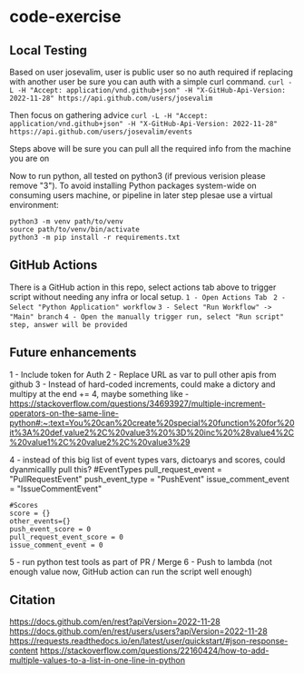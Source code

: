 # code-exercise

## Local Testing

Based on user josevalim, user is public user so no auth required if replacing with another user be sure you can auth with a simple curl command.
    `curl -L -H "Accept: application/vnd.github+json" -H "X-GitHub-Api-Version: 2022-11-28" https://api.github.com/users/josevalim`

Then focus on gathering advice
    `curl -L -H "Accept: application/vnd.github+json" -H "X-GitHub-Api-Version: 2022-11-28" https://api.github.com/users/josevalim/events`

Steps above will be sure you can pull all the required info from the machine you are on

Now to run python, all tested on python3 (if previous verision please remove "3").
To avoid installing Python packages system-wide on consuming users machine, or pipeline in later step plesae use a virtual environment:
    
    python3 -m venv path/to/venv
    source path/to/venv/bin/activate
    python3 -m pip install -r requirements.txt

## GitHub Actions

There is a GitHub action in this repo, select actions tab above to trigger script without needing any infra or local setup.
    `1 - Open Actions Tab `
    `2 - Select "Python Application" workflow`
    `3 - Select "Run Workflow" -> "Main" branch`
    `4 - Open the manually trigger run, select "Run script" step, answer will be provided`

## Future enhancements 
1 - Include token for Auth
2 - Replace URL as var to pull other apis from github
3 - Instead of hard-coded increments, could make a dictory and multipy at the end += 4, maybe something like - https://stackoverflow.com/questions/34693927/multiple-increment-operators-on-the-same-line-python#:~:text=You%20can%20create%20special%20function%20for%20it%3A%20def,value2%2C%20value3%20%3D%20inc%20%28value4%2C%20value1%2C%20value2%2C%20value3%29

4 - instead  of this big list of event types vars, dictoarys and scores, could dyanmicallly pull this?
    #EventTypes
    pull_request_event = "PullRequestEvent"
    push_event_type = "PushEvent"
    issue_comment_event = "IssueCommentEvent"

    #Scores
    score = {}
    other_events={}
    push_event_score = 0
    pull_request_event_score = 0
    issue_comment_event = 0

5 - run python test tools as part of PR / Merge
6 - Push to lambda (not enough value now, GitHub action can run the script well enough)

## Citation
https://docs.github.com/en/rest?apiVersion=2022-11-28
https://docs.github.com/en/rest/users/users?apiVersion=2022-11-28
https://requests.readthedocs.io/en/latest/user/quickstart/#json-response-content
https://stackoverflow.com/questions/22160424/how-to-add-multiple-values-to-a-list-in-one-line-in-python
